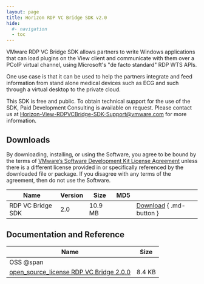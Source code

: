 ```yaml
---
layout: page
title: Horizon RDP VC Bridge SDK v2.0
hide:
  #- navigation
  - toc
---
```


VMware RDP VC Bridge SDK allows partners to write Windows applications that can load plugins on the View client and communicate with them over a PCoIP virtual channel, using Microsoft's "de facto standard" RDP WTS APIs.

One use case is that it can be used to help the partners integrate and feed information from stand alone medical devices such as ECG and such through a virtual desktop to the private cloud.

This SDK is free and public. To obtain technical support for the use of the SDK, Paid Development Consulting is available on request. Please contact us at [Horizon-View-RDPVCBridge-SDK-Support@vmware.com](Horizon-View-RDPVCBridge-SDK-Support@vmware.com) for more information.

## Downloads

By downloading, installing, or using the Software, you agree to be bound by the terms of [VMware’s Software Development Kit License Agreement]() unless there is a different license provided in or specifically referenced by the downloaded file or package. If you disagree with any terms of the agreement, then do not use the Software.

| Name | Version | Size | MD5 |   |
| --- | --- | --- | --- | --- |
| RDP VC Bridge SDK | 2.0 | 10.9 MB |  | [Download](https://my.vmware.com/group/vmware/get-download?downloadGroup=VIEWRDPVC_BRIDGE_2.0) { .md-button }  |

## Documentation and Reference

| Name | Size |
| --- | --- |
| OSS @span |   |
| [open_source_license RDP VC Bridge 2.0.0](https://my.vmware.com/group/vmware/get-download?downloadGroup=VIEWRDPVC_BRIDGE_2.0_OSS) | 8.4 KB |
